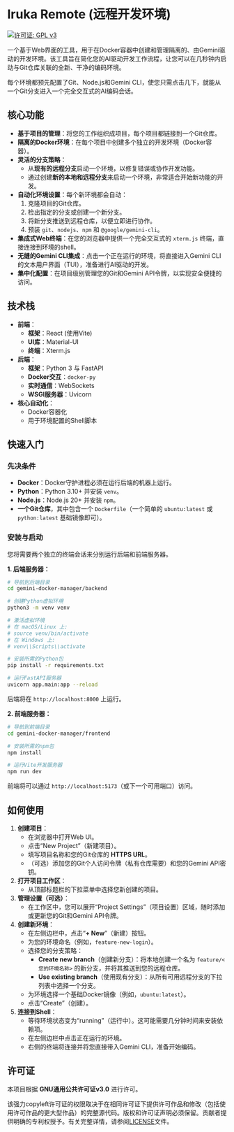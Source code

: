 # Iruka Remote (远程开发环境)

[![许可证: GPL v3](https://img.shields.io/badge/License-GPLv3-blue.svg)](https://www.gnu.org/licenses/gpl-3.0)

一个基于Web界面的工具，用于在Docker容器中创建和管理隔离的、由Gemini驱动的开发环境。该工具旨在简化您的AI驱动开发工作流程，让您可以在几秒钟内启动与Git仓库关联的全新、干净的编码环境。

每个环境都预先配置了Git、Node.js和Gemini CLI，使您只需点击几下，就能从一个Git分支进入一个完全交互式的AI编码会话。

## 核心功能

- **基于项目的管理**：将您的工作组织成项目，每个项目都链接到一个Git仓库。
- **隔离的Docker环境**：在每个项目中创建多个独立的开发环境（Docker容器）。
- **灵活的分支策略**：
    - 从**现有的远程分支**启动一个环境，以修复错误或协作开发功能。
    - 通过创建**新的本地和远程分支**来启动一个环境，非常适合开始新功能的开发。
- **自动化环境设置**：每个新环境都会自动：
    1.  克隆项目的Git仓库。
    2.  检出指定的分支或创建一个新分支。
    3.  将新分支推送到远程仓库，以便立即进行协作。
    4.  预装 `git`、`nodejs`、`npm` 和 `@google/gemini-cli`。
- **集成式Web终端**：在您的浏览器中提供一个完全交互式的 `xterm.js` 终端，直接连接到环境的shell。
- **无缝的Gemini CLI集成**：点击一个正在运行的环境，将直接进入Gemini CLI的文本用户界面（TUI），准备进行AI驱动的开发。
- **集中化配置**：在项目级别管理您的Git和Gemini API令牌，以实现安全便捷的访问。

## 技术栈

- **前端**：
    - **框架**：React (使用Vite)
    - **UI库**：Material-UI
    - **终端**：Xterm.js
- **后端**：
    - **框架**：Python 3 与 FastAPI
    - **Docker交互**：`docker-py`
    - **实时通信**：WebSockets
    - **WSGI服务器**：Uvicorn
- **核心自动化**：
    - Docker容器化
    - 用于环境配置的Shell脚本

## 快速入门

### 先决条件

- **Docker**：Docker守护进程必须在运行后端的机器上运行。
- **Python**：Python 3.10+ 并安装 `venv`。
- **Node.js**：Node.js 20+ 并安装 `npm`。
- **一个Git仓库**，其中包含一个 `Dockerfile`（一个简单的 `ubuntu:latest` 或 `python:latest` 基础镜像即可）。

### 安装与启动

您将需要两个独立的终端会话来分别运行后端和前端服务器。

**1. 后端服务器：**

```bash
# 导航到后端目录
cd gemini-docker-manager/backend

# 创建Python虚拟环境
python3 -m venv venv

# 激活虚拟环境
# 在 macOS/Linux 上:
# source venv/bin/activate
# 在 Windows 上:
# venv\\Scripts\\activate

# 安装所需的Python包
pip install -r requirements.txt

# 运行FastAPI服务器
uvicorn app.main:app --reload
```
后端将在 `http://localhost:8000` 上运行。

**2. 前端服务器：**

```bash
# 导航到前端目录
cd gemini-docker-manager/frontend

# 安装所需的npm包
npm install

# 运行Vite开发服务器
npm run dev
```
前端将可以通过 `http://localhost:5173`（或下一个可用端口）访问。

## 如何使用

1.  **创建项目**：
    - 在浏览器中打开Web UI。
    - 点击“New Project”（新建项目）。
    - 填写项目名称和您的Git仓库的 **HTTPS URL**。
    - （可选）添加您的Git个人访问令牌（私有仓库需要）和您的Gemini API密钥。
2.  **打开项目工作区**：
    - 从顶部标题栏的下拉菜单中选择您新创建的项目。
3.  **管理设置（可选）**：
    - 在工作区中，您可以展开“Project Settings”（项目设置）区域，随时添加或更新您的Git和Gemini API令牌。
4.  **创建新环境**：
    - 在左侧边栏中，点击“**+ New**”（新建）按钮。
    - 为您的环境命名（例如，`feature-new-login`）。
    - 选择您的分支策略：
        - **Create new branch**（创建新分支）：将本地创建一个名为 `feature/<您的环境名称>` 的新分支，并将其推送到您的远程仓库。
        - **Use existing branch**（使用现有分支）：从所有可用远程分支的下拉列表中选择一个分支。
    - 为环境选择一个基础Docker镜像（例如，`ubuntu:latest`）。
    - 点击“Create”（创建）。
5.  **连接到Shell**：
    - 等待环境状态变为“running”（运行中）。这可能需要几分钟时间来安装依赖项。
    - 在左侧边栏中点击正在运行的环境。
    - 右侧的终端将连接并将您直接带入Gemini CLI，准备开始编码。

## 许可证

本项目根据 **GNU通用公共许可证v3.0** 进行许可。

该强力copyleft许可证的权限取决于在相同许可证下提供许可作品和修改（包括使用许可作品的更大型作品）的完整源代码。版权和许可证声明必须保留。贡献者提供明确的专利权授予。有关完整详情，请参阅[LICENSE](LICENSE)文件。
